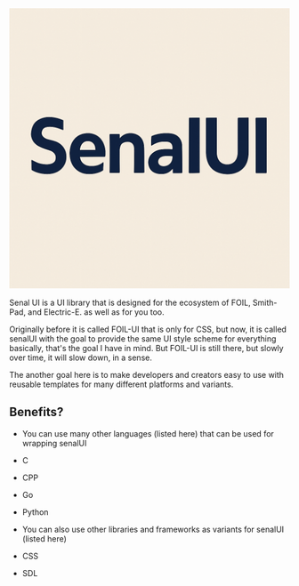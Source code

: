 <center>
<img src="./senalUI.png">
</center>


Senal UI is a UI library that is designed for the ecosystem of FOIL, Smith-Pad, and Electric-E.
as well as for you too.


Originally before it is called FOIL-UI that is only for CSS, but now, it is called senalUI with 
the goal to provide the same UI style scheme for everything basically, that's the goal I have 
in mind. But FOIL-UI is still there, but slowly over time, it will slow down, in a sense.


The another goal here is to make developers and creators easy to use with reusable templates for 
many different platforms and variants.



## Benefits?

- You can use many other languages (listed here) that can be used for wrapping senalUI

- C 
- CPP
- Go
- Python


- You can also use other libraries and frameworks as variants for senalUI (listed here)

- CSS
- SDL